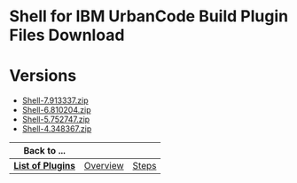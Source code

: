 
Shell for IBM UrbanCode Build Plugin Files Download
===================================================

# Versions

- [Shell-7.913337.zip](https://raw.githubusercontent.com/osmsnbey/todelete2/main/files/UCB/Shell/Shell-7.913337.zip)
- [Shell-6.810204.zip](https://raw.githubusercontent.com/osmsnbey/todelete2/main/files/UCB/Shell/Shell-6.810204.zip)
- [Shell-5.752747.zip](https://raw.githubusercontent.com/osmsnbey/todelete2/main/files/UCB/Shell/Shell-5.752747.zip)
- [Shell-4.348367.zip](https://raw.githubusercontent.com/osmsnbey/todelete2/main/files/UCB/Shell/Shell-4.348367.zip)

|Back to ...|||
| :---: | :---: | :---: |
|[**List of Plugins**](../../index.md)|[Overview](./overview.md)|[Steps](./steps.md)|
